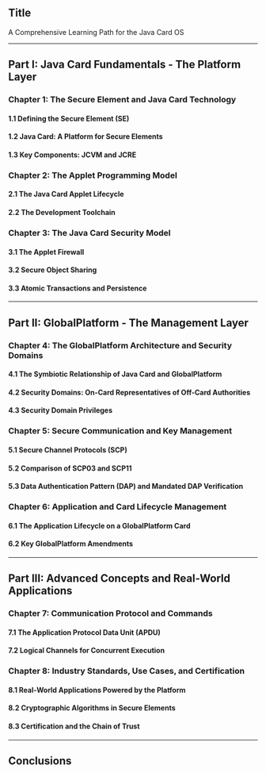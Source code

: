 ## Title
A Comprehensive Learning Path for the Java Card OS

---

## Part I: Java Card Fundamentals - The Platform Layer

### Chapter 1: The Secure Element and Java Card Technology

#### 1.1 Defining the Secure Element (SE)
#### 1.2 Java Card: A Platform for Secure Elements
#### 1.3 Key Components: JCVM and JCRE

### Chapter 2: The Applet Programming Model

#### 2.1 The Java Card Applet Lifecycle
#### 2.2 The Development Toolchain

### Chapter 3: The Java Card Security Model

#### 3.1 The Applet Firewall
#### 3.2 Secure Object Sharing
#### 3.3 Atomic Transactions and Persistence

---

## Part II: GlobalPlatform - The Management Layer

### Chapter 4: The GlobalPlatform Architecture and Security Domains

#### 4.1 The Symbiotic Relationship of Java Card and GlobalPlatform
#### 4.2 Security Domains: On-Card Representatives of Off-Card Authorities
#### 4.3 Security Domain Privileges

### Chapter 5: Secure Communication and Key Management

#### 5.1 Secure Channel Protocols (SCP)
#### 5.2 Comparison of SCP03 and SCP11
#### 5.3 Data Authentication Pattern (DAP) and Mandated DAP Verification

### Chapter 6: Application and Card Lifecycle Management

#### 6.1 The Application Lifecycle on a GlobalPlatform Card
#### 6.2 Key GlobalPlatform Amendments

---

## Part III: Advanced Concepts and Real-World Applications

### Chapter 7: Communication Protocol and Commands

#### 7.1 The Application Protocol Data Unit (APDU)
#### 7.2 Logical Channels for Concurrent Execution

### Chapter 8: Industry Standards, Use Cases, and Certification

#### 8.1 Real-World Applications Powered by the Platform
#### 8.2 Cryptographic Algorithms in Secure Elements
#### 8.3 Certification and the Chain of Trust

---

## Conclusions
